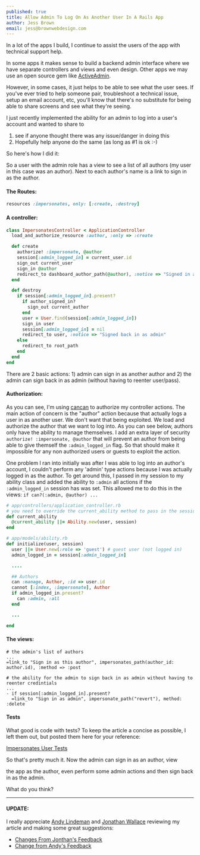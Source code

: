 ```yaml
---
published: true
title: Allow Admin To Log On As Another User In A Rails App
author: Jess Brown
email: jess@brownwebdesign.com
---
```


In a lot of the apps I build, I continue to assist the users of the app
with technical support help.  

In some apps it makes sense to build a backend admin interface where we
have separate controllers and views and even design.  Other apps we may
use an open source gem like [ActiveAdmin][1].

However, in some cases, it just helps to be able to see what the user
sees.  If you've ever tried to help someone pair, troubleshoot a
technical issue, setup an email account, etc, you'll know that there's
no substitute for being able to share screens and see what they're
seeing.  

I just recently implemented the ability for an admin to log into a
user's account and wanted to share to 

1. see if anyone thought there was any issue/danger in doing this
2. Hopefully help anyone do the same (as long as #1 is ok :-)

So here's how I did it:

So a user with the admin role has a view to see a list of all authors
(my user in this case was an author).  Next to each author's name is a
link to sign in as the author.

#### The Routes:

```ruby
resources :impersonates, only: [:create, :destroy]
```

#### A controller:

```ruby
class ImpersonatesController < ApplicationController
  load_and_authorize_resource :author, :only => :create

  def create
    authorize! :impersonate, @author
    session[:admin_logged_in] = current_user.id
    sign_out current_user
    sign_in @author
    redirect_to dashboard_author_path(@author), :notice => "Signed in as #{@author.name}"
  end

  def destroy
    if session[:admin_logged_in].present?
      if author_signed_in?
        sign_out current_author
      end
      user = User.find(session[:admin_logged_in])
      sign_in user
      session[:admin_logged_in] = nil
      redirect_to user, :notice => "Signed back in as admin"
    else
      redirect_to root_path
    end
  end
end
```

There are 2 basic actions:  1) admin can sign in as another author and
2) the admin can sign back in as admin (without having to reenter
user/pass).

#### Authorization:

As you can see, I'm using [cancan][2] to authorize my controller
actions.  The main action of concern is the "author" action because that
actually logs a user in as another user.  We don't want
that being exploited.  We load and authorize the author that we want to
log into. As you can see below, authors only have the ability to manage
themselves.  I add an extra layer of security `authorize! :impersonate,
@author` that will prevent an author from being able to give themself
the `:admin_logged_in` flag.  So that should make it impossible for any
non authorized users or guests to exploit the action.  

One problem I ran into initially was after I was able to log into an
author's account, I couldn't perform any 'admin' type actions because I
was actually logged in as the author.  To get around this, I passed in
my session to my ability class and added the ability to `:admin` all
actions if the `:admin_logged_in` session has was set.  This allowed me
to do this in the views:  `if can?(:admin, @author) ...`

```ruby
# app/controllers/application_controller.rb
# you need to override the current_ability method to pass in the session
def current_ability
  @current_ability ||= Ability.new(user, session)
end

# app/models/ability.rb
def initialize(user, session)
  user ||= User.new(:role => 'guest') # guest user (not logged in)
  admin_logged_in = session[:admin_logged_in]

  ....

  ## Authors
  can :manage, Author, :id => user.id
  cannot [:index, :impersonate], Author
  if admin_logged_in.present?
    can :admin, :all
  end

  ...

end
```

#### The views:

```haml
# the admin's list of authors
...
=link_to "Sign in as this author", impersonates_path(author_id: author.id), :method => :post

# the ability for the admin to sign back in as admin without having to
reenter credintials
...
- if session[:admin_logged_in].present?
  =link_to "Sign in as admin", impersonate_path("revert"), method: :delete
```

#### Tests

What good is code with tests?  To keep the article a concise as
possible, I left them out, but posted them here for your reference:

[Impersonates User Tests][3]


So that's pretty much it.  Now the admin can sign in as an author, view

the app as the author, even perform some admin actions and then sign
back in as the admin.

What do you think?

<hr>

#### UPDATE:

I really appreciate [Andy Lindeman](http://www.twitter.com/alindeman)
and [Jonathan Wallace](https://twitter.com/jonathanwallace) reviewing
my article and making some great suggestions:

* [Changes From Jonthan's
  Feedback](https://github.com/jess/brownwebdesign/commit/0a6c3679a9cb12afbe95204526efa186c22c7b7b)
* [Change from Andy's
  Feedback](https://github.com/jess/brownwebdesign/commit/0d227fe1af603ea0f1f59735683db750bd389eb5)

[1]:http://activeadmin.info/
[2]:https://github.com/ryanb/cancan
[3]:/impersonate-user-tests
